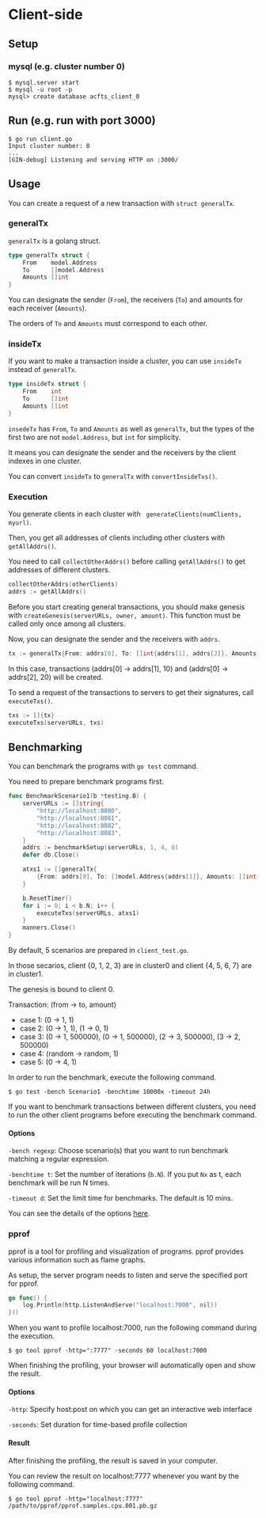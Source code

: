 # Client-side

## Setup

### mysql (e.g. cluster number 0)

```
$ mysql.server start
$ mysql -u root -p
mysql> create database acfts_client_0
```

## Run (e.g. run with port 3000)

```
$ go run client.go
Input cluster number: 0
...
[GIN-debug] Listening and serving HTTP on :3000/
```

## Usage

You can create a request of a new transaction with  `struct generalTx`.

### generalTx

`generalTx` is a golang struct.

```go
type generalTx struct {
	From    model.Address
	To      []model.Address
	Amounts []int
}
```

You can designate the sender (`From`), the receivers (`To`) and amounts for each receiver (`Amounts`).

The orders of `To` and `Amounts` must correspond to each other.

### insideTx

If you want to make a transaction inside a cluster, you can use `insideTx` instead of `generalTx`.

```go
type insideTx struct {
	From    int
	To      []int
	Amounts []int
}
```

`insedeTx` has `From`, `To` and `Amounts` as well as `generalTx`, but the types of the first two are not `model.Address`, but `int` for simplicity.

It means you can designate the sender and the receivers by the client indexes in one cluster.

You can convert `insideTx` to `generalTx` with `convertInsideTxs()`.

### Execution

You generate clients in each cluster with `	generateClients(numClients, myurl)`.

Then, you get all addresses of clients including other clusters with `getAllAddrs()`.

You need to call `collectOtherAddrs()` before calling `getAllAddrs()` to get addresses of different clusters.

```go
collectOtherAddrs(otherClients)
addrs := getAllAddrs()
```

Before you start creating general transactions, you should make genesis with `createGenesis(serverURLs, owner, amount)`. This function must be called only once among all clusters.

Now, you can designate the sender and the receivers with `addrs`.

```go
tx := generalTx{From: addrs[0], To: []int{addrs[1], addrs[2]}, Amounts: []int{10, 20}}
```

In this case, transactions (addrs[0] → addrs[1], 10) and (addrs[0] → addrs[2], 20) will be created.

To send a request of the transactions to servers to get their signatures, call `executeTxs()`.

```go
txs := []{tx}
executeTxs(serverURLs, txs)
```

## Benchmarking

You can benchmark the programs with `go test` command.

You need to prepare benchmark programs first.

```go
func BenchmarkScenario1(b *testing.B) {
	serverURLs := []string{
		"http://localhost:8080",
		"http://localhost:8081",
		"http://localhost:8082",
		"http://localhost:8083",
	}
	addrs := benchmarkSetup(serverURLs, 1, 4, 0)
	defer db.Close()

	atxs1 := []generalTx{
		{From: addrs[0], To: []model.Address{addrs[1]}, Amounts: []int{1}},
	}

	b.ResetTimer()
	for i := 0; i < b.N; i++ {
		executeTxs(serverURLs, atxs1)
	}
	manners.Close()
}
```

By default, 5 scenarios are prepared in `client_test.go`.

In those secarios, client {0, 1, 2, 3} are in cluster0 and client {4, 5, 6, 7} are in cluster1.

The genesis is bound to client 0.

Transaction: (from → to, amount)

- case 1: (0 → 1, 1)
- case 2: (0 → 1, 1), (1 → 0, 1)
- case 3: (0 → 1, 500000), (0 → 1, 500000), (2 → 3, 500000), (3 → 2, 500000)
- case 4: (random → random, 1)
- case 5: (0 → 4, 1)

In order to run the benchmark, execute the following command.

```
$ go test -bench Scenario1 -benchtime 10000x -timeout 24h
```

If you want to benchmark transactions between different clusters, you need to run the other client programs before executing the benchmark command.

#### Options

`-bench regexp`: Choose scenario(s) that you want to run benchmark matching a regular expression.

`-benchtime t`: Set the number of iterations (`b.N`). If you put `Nx` as t,  each benchmark will be run N times.

`-timeout d`: Set the limit time for benchmarks. The default is 10 mins.

You can see the details of the options [here](https://golang.org/cmd/go/#hdr-Testing_flags).

### pprof

pprof is a tool for profiling and visualization of programs. pprof provides various information such as flame graphs.

As setup, the server program needs to listen and serve the specified port for pprof.

```go
go func() {
	log.Println(http.ListenAndServe("localhost:7000", nil))
}()
```

When you want to profile localhost:7000, run the following command during the execution.

```
$ go tool pprof -http=":7777" -seconds 60 localhost:7000
```

When finishing the profiling, your browser will automatically open and show the result.

#### Options

`-http`: Specify host:post on which you can get an interactive web interface

`-seconds`: Set duration for time-based profile collection

#### Result

After finishing the profiling, the result is saved in your computer.

You can review the result on localhost:7777 whenever you want by the following command.

```
$ go tool pprof -http="localhost:7777" /path/to/pprof/pprof.samples.cpu.001.pb.gz
```

